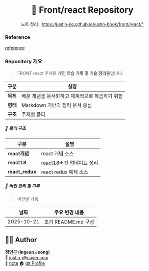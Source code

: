 

<h1 align="center">📘 Front/react Repository</h1>
<p align="center">
  <span>노트 정리 : <a href="https://justin-jig.github.io/justin-book/front/react/">https://justin-jig.github.io/justin-book/front/react/"</a></span><br/>
</p>

### Reference
 [reference](https://ko.react.dev/reference/react)

### Repository 개요
> FRONT react 주제로 **개인 학습 기록 및 기술 정리용**입니다.  

| 구분 | 설명 |
|------|------|
| **목적** | 배운 개념을 문서화하고 체계적으로 복습하기 위함 |
| **형태** | Markdown 기반의 정리 문서 중심 |
| **구조** | 주제별 폴더 |

##### 📂 폴더 구조
| 구분 | 설명 |
|------|------|
| **react개념** | react 개념 소스 |
| **react18** | react18버전 업데이트 정리 |
| **react_redux** | react redux 예제 소스 |

##### 🧾 버전 관리 및 기록
> 버전별 기록.

| 날짜 | 주요 변경 내용 |
|------|----------------|
| 2025-10-21 | 초기 README.md 구성 |



## 🧑‍💻 Author
**정인근 (Ingeun Jeong)**  
📧 [justin-j@naver.com](mailto:justin-j@naver.com)  
🧾 [note](https://justin-jig.github.io/justin-book)
🏠 [git Profile](https://github.com/justin-jig)
